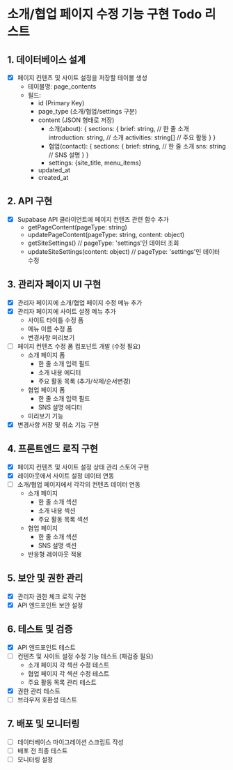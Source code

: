 # 소개/협업 페이지 수정 기능 구현 Todo 리스트

## 1. 데이터베이스 설계
- [x] 페이지 컨텐츠 및 사이트 설정을 저장할 테이블 생성
  - 테이블명: page_contents
  - 필드:
    - id (Primary Key)
    - page_type (소개/협업/settings 구분)
    - content (JSON 형태로 저장)
      - 소개(about): {
        sections: {
          brief: string,  // 한 줄 소개
          introduction: string,  // 소개
          activities: string[]  // 주요 활동
        }
      }
      - 협업(contact): {
        sections: {
          brief: string,  // 한 줄 소개
          sns: string  // SNS 설명
        }
      }
      - settings: {site_title, menu_items}
    - updated_at
    - created_at

## 2. API 구현
- [x] Supabase API 클라이언트에 페이지 컨텐츠 관련 함수 추가
  - getPageContent(pageType: string)
  - updatePageContent(pageType: string, content: object)
  - getSiteSettings() // pageType: 'settings'인 데이터 조회
  - updateSiteSettings(content: object) // pageType: 'settings'인 데이터 수정

## 3. 관리자 페이지 UI 구현
- [x] 관리자 페이지에 소개/협업 페이지 수정 메뉴 추가
- [x] 관리자 페이지에 사이트 설정 메뉴 추가
  - 사이트 타이틀 수정 폼
  - 메뉴 이름 수정 폼
  - 변경사항 미리보기
- [ ] 페이지 컨텐츠 수정 폼 컴포넌트 개발 (수정 필요)
  - 소개 페이지 폼
    - 한 줄 소개 입력 필드
    - 소개 내용 에디터
    - 주요 활동 목록 (추가/삭제/순서변경)
  - 협업 페이지 폼
    - 한 줄 소개 입력 필드
    - SNS 설명 에디터
  - 미리보기 기능
- [x] 변경사항 저장 및 취소 기능 구현

## 4. 프론트엔드 로직 구현
- [x] 페이지 컨텐츠 및 사이트 설정 상태 관리 스토어 구현
- [x] 레이아웃에서 사이트 설정 데이터 연동
- [ ] 소개/협업 페이지에서 각각의 컨텐츠 데이터 연동
  - 소개 페이지
    - 한 줄 소개 섹션
    - 소개 내용 섹션
    - 주요 활동 목록 섹션
  - 협업 페이지
    - 한 줄 소개 섹션
    - SNS 설명 섹션
  - 반응형 레이아웃 적용

## 5. 보안 및 권한 관리
- [x] 관리자 권한 체크 로직 구현
- [x] API 엔드포인트 보안 설정

## 6. 테스트 및 검증
- [x] API 엔드포인트 테스트
- [ ] 컨텐츠 및 사이트 설정 수정 기능 테스트 (재검증 필요)
  - 소개 페이지 각 섹션 수정 테스트
  - 협업 페이지 각 섹션 수정 테스트
  - 주요 활동 목록 관리 테스트
- [x] 권한 관리 테스트
- [ ] 브라우저 호환성 테스트

## 7. 배포 및 모니터링
- [ ] 데이터베이스 마이그레이션 스크립트 작성
- [ ] 배포 전 최종 테스트
- [ ] 모니터링 설정
